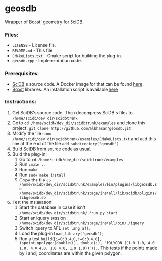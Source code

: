 geosdb
======

Wrapper of Boost' geometry for SciDB.


<h3>Files:</h3>
<ul>
	<li><code>LICENSE</code> - License file.</li>
	<li><code>README.md</code> - This file.</li>
	<li><code>CMakeLists.txt</code> - Cmake script for building the plug-in.</li>
	<li><code>geosdb.cpp</code> - Implementation code.</li>
</ul>

<h3>Prerequisites:</h3>
<ul>
	<li><a href="http://www.scidb.org/">SciDB</a>'s source code. A Docker image for that can be found <a href="http://github.com/albhasan/docker_scidb">here</a>.</li>
	<li><a href="http://www.boost.org/">Boost</a> libraries. An installation script is available <a href="http://github.com/albhasan/amazonGreenUp2005/blob/master/installBoost_1570.sh">here</a></li>
</ul>



<h3>Instructions:</h3>
<ol>
	<li>Get SciDB's source code. Then decompress SciDB's files to <code>/home/scidb/dev_dir/scidbtrunk</code></li>
	<li>Go to <code>cd /home/scidb/dev_dir/scidbtrunk/examples</code> and clone this project: <code>git clone http://github.com/albhasan/geosdb.git</code></li>
	<li>Modify the file <code>nano /home/scidb/dev_dir/scidbtrunk/examples/CMakeLists.txt</code> and add this line at the end of the file <code>add_subdirectory("geosdb")</code></li>
	<li>Build SciDB from source code as usual.</li>
	<li>Build the plug-in:
		<ol>
			<li>Go to <code>cd /home/scidb/dev_dir/scidbtrunk/examples</code></li>
			<li>Run <code>cmake ..</code></li>
			<li>Run <code>make</code></li>
			<li>Run <code>sudo make install</code></li>
			<li>Copy the file <code>cp /home/scidb/dev_dir/scidbtrunk/examples/bin/plugins/libgeosdb.so /home/scidb/dev_dir/scidbtrunk/stage/install/lib/scidb/plugins/libgeosdb.so</code></li>
		</ol>
	</li>
	<li>Test the installation:
		<ol>
			<li>Start the database in case it isn't <code>/home/scidb/dev_dir/scidbtrunk/./run.py start</code></li>
			<li>Start an iquery session <code>/home/scidb/dev_dir/scidbtrunk/stage/install/bin/./iquery</code></li>
			<li>Switch iquery to AFL <code>set lang afl;</code></li>
			<li>Load the plug-in <code>load_library('geosdb');</code></li>
			<li>Run a test <code>build(<val:bool>[i=0:3,4,0,j=0:3,4,0], ispointinpolygon(double(i), double(j), 'POLYGON ((1.0 1.0, 4.0 1.0, 4.0 4.0, 1.0 4.0, 1.0 1.0))'));</code>. This tests if the points made by i and j coordinates are within the given polygon.</li>
		</ol>	
	</li>

</ol>



